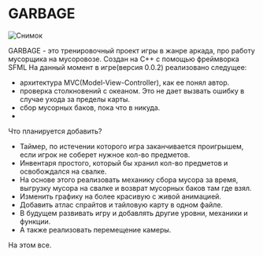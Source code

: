 # GARBAGE


![Снимок](https://user-images.githubusercontent.com/61217945/126862999-6a7618ea-7125-4c04-ba76-6015e4d25752.PNG)

GARBAGE - это тренировочный проект игры в жанре аркада, про работу мусорщика на мусоровозе. Создан на С++ с помощью фреймворка SFML
На данный момент в игре(версия 0.0.2) реализовано следущее:
- архитектура MVC(Model-View-Controller), как ее понял автор.
- проверка столкновений с океаном. Это не дает вызвать ошибку в случае ухода за пределы карты.
- сбор мусорных баков, пока что в никуда.
- 
Что планируется добавить?
- Таймер, по истечении которого игра заканчивается проигрышем, если игрок не соберет нужное кол-во предметов.
- Инвентаря простого, который бы хранил кол-во предметов и освобождался на свалке.
- На основе этого реализовать механику сбора мусора за время, выгрузку мусора на свалке и возврат мусорных баков там где взял.
- Изменить графику на более красивую с живой анимацией. 
- Добавить атлас спрайтов и тайловую карту в одном файле.
- В будущем развивать игру и добавлять другие уровни, механики и функции.
- А также реализовать перемещение камеры.

На этом все.
